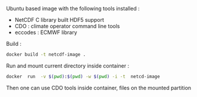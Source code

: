 Ubuntu based image with the following tools installed :
- NetCDF C library built HDF5 support
- CDO : climate operator command line tools
- eccodes : ECMWF library

Build :
```bash
docker build -t netcdf-image .
```
Run and mount current directory inside container :
```bash
docker  run  -v $(pwd):$(pwd) -w $(pwd) -i -t  netcd-image
```

Then one can use CDO tools inside container, files on the mounted partition
